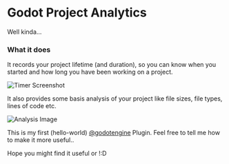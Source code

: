 # Godot Project Analytics #

Well kinda...

### What it does ###
It records your project lifetime (and duration), so you can know when you started and how long you have been working on a project.

![Timer Screenshot](https://dl.dropboxusercontent.com/s/hyokijz06thbl5y/Screenshot%20from%202016-10-13%2000-56-14.png?dl=0)

It also provides some basis analysis of your project like file sizes, file types, lines of code etc.

![Analysis Image](https://dl.dropboxusercontent.com/s/3m207prytlr0dwy/Screenshot%20from%202016-10-13%2000-57-44.png?dl=0)

This is my first (hello-world) [@godotengine](http://www.godotengine.org) Plugin.
Feel free to tell me how to make it more useful..


Hope you might find it useful or !:D
